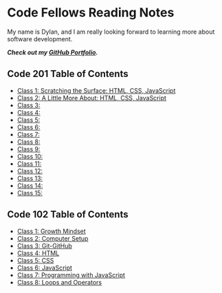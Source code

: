 # Code Fellows Reading Notes

My name is Dylan, and I am really looking forward to learning more about software development.

***Check out my [GitHub Portfolio](https://github.com/GetUllrichorDieTrying).***

## Code 201 Table of Contents

- [Class 1: Scratching the Surface: HTML, CSS, JavaScript](201-class1.md)
- [Class 2: A Little More About: HTML, CSS, JavaScript](https://getullrichordietrying.github.io/reading-notes/201-class2)
- [Class 3: ]()
- [Class 4: ]()
- [Class 5: ]()
- [Class 6: ]()
- [Class 7: ]()
- [Class 8: ]()
- [Class 9: ]()
- [Class 10: ]()
- [Class 11: ]()
- [Class 12: ]()
- [Class 13: ]()
- [Class 14: ]()
- [Class 15: ]()

## Code 102 Table of Contents

- [Class 1: Growth Mindset](https://getullrichordietrying.github.io/reading-notes/102-class1)
- [Class 2: Computer Setup](https://getullrichordietrying.github.io/reading-notes/102-class2)
- [Class 3: Git-GitHub](https://getullrichordietrying.github.io/reading-notes/102-class3)
- [Class 4: HTML](https://getullrichordietrying.github.io/reading-notes/102-class4)
- [Class 5: CSS](https://getullrichordietrying.github.io/reading-notes/102-class5)
- [Class 6: JavaScript](https://getullrichordietrying.github.io/reading-notes/102-class6)
- [Class 7: Programming with JavaScript](https://getullrichordietrying.github.io/reading-notes/102-class7)
- [Class 8: Loops and Operators](https://getullrichordietrying.github.io/reading-notes/102-class8)
